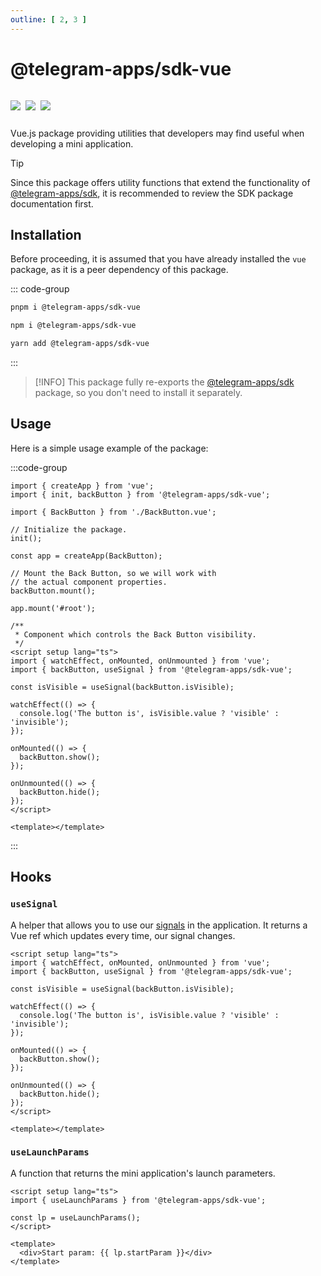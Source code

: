 ```yaml
---
outline: [ 2, 3 ]
---
```


# @telegram-apps/sdk-vue

<p style="display: inline-flex; gap: 8px">
  <a href="https://npmjs.com/package/@telegram-apps/sdk-vue">
    <img src="https://img.shields.io/npm/v/@telegram-apps/sdk-vue?logo=npm"/>
  </a>
  <img src="https://img.shields.io/bundlephobia/minzip/@telegram-apps/sdk-vue"/>
  <a href="https://github.com/Telegram-Mini-Apps/telegram-apps/tree/master/packages/sdk-vue">
    <img src="https://img.shields.io/badge/source-black?logo=github"/>
  </a>
</p>

Vue.js package providing utilities that developers may find useful when developing a mini
application.

> [!TIP]
> Since this package offers utility functions that extend the functionality
> of [@telegram-apps/sdk](./telegram-apps-sdk/2-x.md), it is recommended to review the SDK package
> documentation first.

## Installation

Before proceeding, it is assumed that you have already installed the `vue` package, as it is a
peer dependency of this package.

::: code-group

```bash [pnpm]
pnpm i @telegram-apps/sdk-vue
```

```bash [npm]
npm i @telegram-apps/sdk-vue
```

```bash [yarn]
yarn add @telegram-apps/sdk-vue
```

:::

> [!INFO]
> This package fully re-exports the [@telegram-apps/sdk](./telegram-apps-sdk/2-x) package, so
> you don't need to install it separately.

## Usage

Here is a simple usage example of the package:

:::code-group

```tsx [index.tsx]
import { createApp } from 'vue';
import { init, backButton } from '@telegram-apps/sdk-vue';

import { BackButton } from './BackButton.vue';

// Initialize the package.
init();

const app = createApp(BackButton);

// Mount the Back Button, so we will work with 
// the actual component properties.
backButton.mount();

app.mount('#root');
```

```vue [BackButton.vue]
/**
 * Component which controls the Back Button visibility.
 */
<script setup lang="ts">
import { watchEffect, onMounted, onUnmounted } from 'vue';
import { backButton, useSignal } from '@telegram-apps/sdk-vue';

const isVisible = useSignal(backButton.isVisible);

watchEffect(() => {
  console.log('The button is', isVisible.value ? 'visible' : 'invisible');
});

onMounted(() => {
  backButton.show();
});

onUnmounted(() => {
  backButton.hide();
});
</script>

<template></template>
```

:::

## Hooks

### `useSignal`

A helper that allows you to use our [signals](./telegram-apps-signals.md) in the application. It
returns a Vue ref which updates every time, our signal changes.

```vue
<script setup lang="ts">
import { watchEffect, onMounted, onUnmounted } from 'vue';
import { backButton, useSignal } from '@telegram-apps/sdk-vue';

const isVisible = useSignal(backButton.isVisible);

watchEffect(() => {
  console.log('The button is', isVisible.value ? 'visible' : 'invisible');
});

onMounted(() => {
  backButton.show();
});

onUnmounted(() => {
  backButton.hide();
});
</script>

<template></template>
```

### `useLaunchParams`

A function that returns the mini application's launch parameters.

```vue
<script setup lang="ts">
import { useLaunchParams } from '@telegram-apps/sdk-vue';

const lp = useLaunchParams();
</script>

<template>
  <div>Start param: {{ lp.startParam }}</div>
</template>
```
